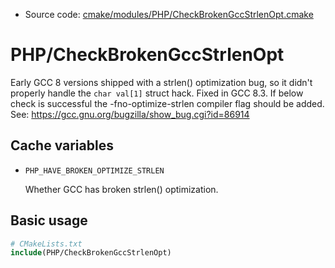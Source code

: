 <!-- This is auto-generated file. -->
* Source code: [cmake/modules/PHP/CheckBrokenGccStrlenOpt.cmake](https://github.com/petk/php-build-system/blob/master/cmake/cmake/modules/PHP/CheckBrokenGccStrlenOpt.cmake)

# PHP/CheckBrokenGccStrlenOpt

Early GCC 8 versions shipped with a strlen() optimization bug, so it didn't
properly handle the `char val[1]` struct hack. Fixed in GCC 8.3. If below check
is successful the -fno-optimize-strlen compiler flag should be added.
See: https://gcc.gnu.org/bugzilla/show_bug.cgi?id=86914

## Cache variables

* `PHP_HAVE_BROKEN_OPTIMIZE_STRLEN`

  Whether GCC has broken strlen() optimization.

## Basic usage

```cmake
# CMakeLists.txt
include(PHP/CheckBrokenGccStrlenOpt)
```
